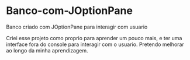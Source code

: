 # Banco-com-JOptionPane
Banco criado com JOptionPane para interagir com usuario

Criei esse projeto como proprio para aprender um pouco mais, e ter uma interface fora do console para interagir com o usuario. Pretendo melhorar ao longo da minha aprendizagem.
